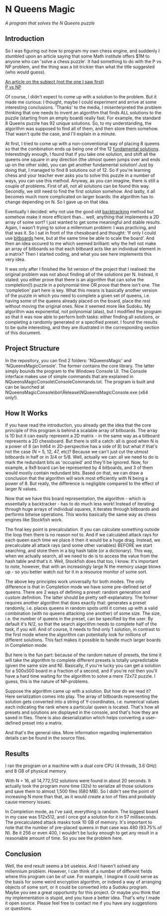 # N Queens Magic
*A program that solves the N Queens puzzle*
## Introduction
So I was figuring out how to program my own chess engine, and suddenly I stumbled upon an article saying that some Math institute offers $1M to anyone who can 'solve a chess puzzle'. It had something to do with the P vs NP problem, and the thing was a bit trickier than what the title suggested (who would guess).

[An article on the subject (not the one I saw first)](https://www.st-andrews.ac.uk/news/archive/2017/title,1539813,en.php)  
[P vs NP](http://claymath.org/millennium-problems/p-vs-np-problem)

Of course, I didn't expect to come up with a solution to the problem. But it made me curious: I thought, maybe I could experiment and arrive at some interesting conclusions. 'Thanks' to the media, I misenterpreted the problem thinking that one needs to invent an algorithm that finds ALL solutions to the puzzle (starting from an empty board) really fast. For example, the standard 8 Queens puzzle has 92 unique solutions. So, to my understanding, the algorithm was supposed to find all of them, and then store them somehow. That wasn't quite the case, and I'll explain in a minute.

At first, I tried to come up with a non-conventional way of placing 8 queens so that the combination ends up being one of the 12 [fundamental solutions](https://en.wikipedia.org/wiki/Eight_queens_puzzle#Solutions). Interestingly enough, I found that if you take one solution, and shift all the queens one square in any direction (the utmost queen jumps over and ends up on the other side), you can get another fundamental solution! Just by doing that, I managed to find 8 solutions out of 12. So if you're learning chess and your teacher ever asks you to solve this puzzle in a number of ways, you can use this method. Anyway, as you can imagine, there is still a couple of problems. First of all, not all solutions can be found this way. Secondly, we still need to find the first solution somehow. And lastly, it all becomes much more complicated on larger boards: the algorithm has to change depending on N. So I gave up on that idea.

Eventually I decided: why not use the good old [backtracking](https://en.wikipedia.org/wiki/Backtracking) method but somehow make it more efficient than... well, anything that implements a 2D array of some sort? I just wanted to get some meaningful and stable results. Again, I wasn't trying to solve a millennium problem: I was practicing, and that was it. So I sat in front of the chessboard and thought: 'If only I could use [bitboards](https://chessprogramming.wikispaces.com/Bitboards) here, but at the same time be able to scale the board'. And then an idea occured to me which seemed brilliant: why the hell not make an array of bitboards so that each bitboard acts like an individual element in a matrix? Then I started coding, and what you see here implements this very idea.

It was only after I finished the 1st version of the project that I realised: the original problem was not about finding all of the solutions per N. Instead, it stated: you either prove that there is an algorithm that can solve the completion(!) puzzle in a polynomial time OR prove that there isn't one. The 'completion' part here is key. What this means is basically another version of the puzzle in which you need to complete a given set of queens, i.e. having some of the queens already placed on the board, place the rest without moving the original ones. Now it seemed more like Sudoku. My algorithm was exponential, not polynomial (alas), but I modified the program so that it was now able to perform both tasks: either finding all solutions, or completing a randomly generated or a specified preset. I found the results to be quite interesting, and they are illustrated in the corresponding section of this document.

## Project Structure
In the repository, you can find 2 folders: 'NQueensMagic' and 'NQueensMagicConsole'. The former contains the core library. The latter simply bounds the program to the Windows Console UI. The Console interface makes use of simple commands that are explained in NQueensMagicConsole\ConsoleCommands.txt. The program is built and can be launched at NQueensMagicConsole\bin\Release\NQueensMagicConsole.exe (x64 only!).
## How It Works
If you have read the introduction, you already get the idea that the core principle of this program is behind a scalable array of bitboards. The array is 1D but it can easily represent a 2D matrix - in the same way as a bitboard represents a 2D chessboard. But there is still a catch: all is good when N is a power of 8 (an Int64 in 2D-perspective has a side of 8) but what if that's not the case (N = 5, 12, 47, etc)? Because we can't just cut the utmost bitboards in half or in 3/4 or 5/8. Well, actually we can: all we need to do is mark the redundant bits as 'occupied' and they'll be ignored. Now, for example, a 9x9 board can be represented by 4 bitboards, and 3 of them would mostly contain redundant bits. Based on that, we can draw a conclusion that the algorithm will work most efficiently with N being a power of 8. But really, the difference is negligible compared to the effect of larger N values.

Now that we have this board representation, the algorithm - which is essentially a backtracker - has to do much less work! Instead of iterating through huge arrays of individual squares, it iterates through bitboards and performs bitwise operations. This works basically the same way as chess engines like Stockfish work.

The final key point is precalculation. If you can calculate something outside the loop then there is no reason not to. And if we calculated attack rays for each queen each time we place it then it would be a huge drag. Instead, we precalculate all attack rays (and some other variables) BEFORE we start searching, and store them in a big hash table (or a dictionary). This way, when we actually search, all we need to do is to access the value from the hash table and that's it. Well, Stockfish does that too, I know. It's important to note, however, that with an increasingly large N the memory usage blows up - so you better watch out for it in a resource monitor of some sort.

The above key principles work universally for both modes. The only difference is that in Completion mode we have some pre-defined set of queens. There are 2 ways of defining a preset: random generation and custom definition. The latter should be pretty self-explanatory. The former requires another algorithm that does exactly that: generates a preset randomly, i.e. places queens in random spots until it comes up with a valid combination (with no queens attacking one another) of some size. The size, i.e. the number of queens in the preset, can be specified by the user. By default it's N/2, so that the search algorithm needs to complete half of the task, if you will. And of course, it needs to find only 1 solution, in contrast to the first mode where the algorithm can potentially look for millions of different solutions. This fact makes it possible to handle much larger boards in Completion mode.

But here is the fun part: because of the random nature of presets, the time it will take the algorithm to complete different presets is totally unpredictable (given the same size and N). Basically, if you're lucky you can get a solution for a 500x500 board in a fraction of a second, and if you're not then you'll have a hard time waiting for the algorithm to solve a mere 72x72 puzzle. I guess, this is the nature of NP-problems.

Suppose the algorithm came up with a solution. But how do we read it? Here serialization comes into play. The array of bitboards representing the solution gets converted into a string of Y-coordinates, i.e. numerical values each indicating the rank where a particular queen is located. That's how all presets and solutions are displayed in the console, and that's how they are saved in files. There is also deserialization which helps converting a user-defined preset into a matrix.

And that's the general idea. More information regarding implementation details can be found in the source files.

## Results
I ran the program on a machine with a dual core CPU (4 threads, 3.6 GHz) and 8 GB of physical memory.

With N = 16, all 14,772,512 solutions were found in about 20 seconds. It actually took the program more time (32s) to serialize all those solutions and save them to almost 1,500 files (680 MB). So I didn't see the point of increasing N more than that, as it would create a ton of files and probably cause memory issues.

In Completion mode, as I've said, everything is random. The biggest board in my case was 512x512, and I once got a solution for it in 57 milliseconds. The precalculated attack masks took 10 GB of memory. It's important to note that the number of pre-placed queens in that case was 480 (93.75% of N). Be it 256 or even 400, I wouldn't be lucky enough to get any result in a reasonable amount of time. So you see the problem here.
## Conclusion
Well, the end result seems a bit useless. And I haven't solved any millennium problem. However, I can think of a number of different fields where this program can be of use. For example, I imagine it could serve as the basis for some weird encryption algorithm, or indeed a way of arranging objects of some sort, or it could be converted into a Sudoku program. Maybe you see a great opportunity for this project. Or maybe you think that my implementation is stupid, and you have a better idea. That's why I made it open source. Please feel free to contact me if you have any suggestions or questions.
